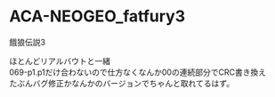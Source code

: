 # ACA-NEOGEO_fatfury3
餓狼伝説3  

ほとんどリアルバウトと一緒  
069-p1.p1だけ合わないので仕方なくなんか00の連続部分でCRC書き換え  
たぶんバグ修正かなんかのバージョンでちゃんと取れてるはず。
